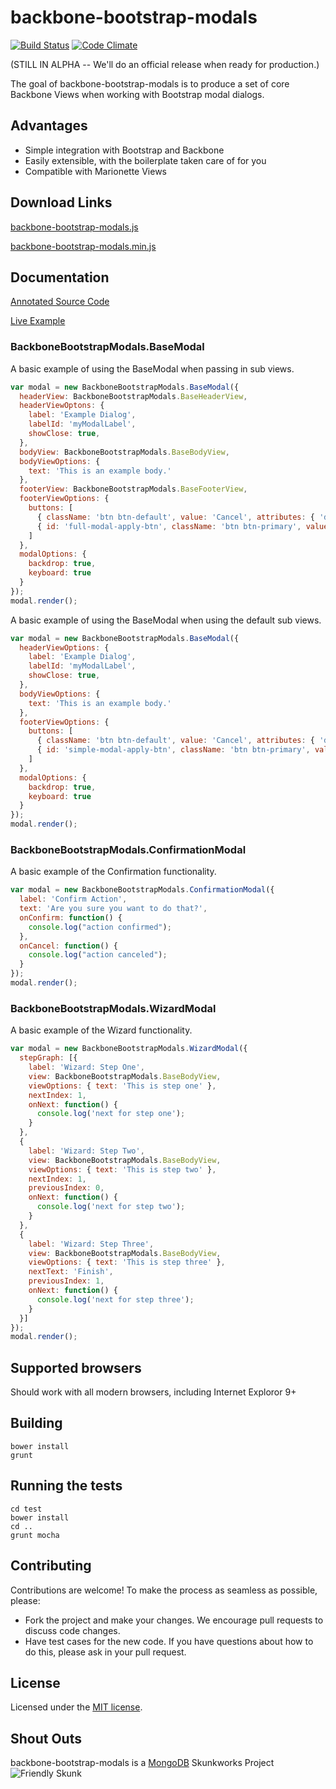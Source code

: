 backbone-bootstrap-modals
=========================
[![Build Status](https://travis-ci.org/leafygreen/backbone-bootstrap-modals.svg?branch=master)](https://travis-ci.org/leafygreen/backbone-bootstrap-modals)
[![Code Climate](https://codeclimate.com/github/leafygreen/backbone-bootstrap-modals.png)](https://codeclimate.com/github/leafygreen/backbone-bootstrap-modals)

(STILL IN ALPHA -- We'll do an official release when ready for production.)

The goal of backbone-bootstrap-modals is to produce a set of core Backbone Views
when working with Bootstrap modal dialogs.

## Advantages

- Simple integration with Bootstrap and Backbone
- Easily extensible, with the boilerplate taken care of for you
- Compatible with Marionette Views

## Download Links

[backbone-bootstrap-modals.js](https://raw.githubusercontent.com/leafygreen/backbone-bootstrap-modals/master/lib/backbone-bootstrap-modals.js)

[backbone-bootstrap-modals.min.js](https://raw.githubusercontent.com/leafygreen/backbone-bootstrap-modals/master/lib/backbone-bootstrap-modals.min.js)

## Documentation

[Annotated Source Code](http://leafygreen.github.io/backbone-bootstrap-modals/docs/backbone-bootstrap-modals.html)

[Live Example](http://leafygreen.github.io/backbone-bootstrap-modals/example.html)

### BackboneBootstrapModals.BaseModal

A basic example of using the BaseModal when passing in sub views.

```javascript
var modal = new BackboneBootstrapModals.BaseModal({
  headerView: BackboneBootstrapModals.BaseHeaderView,
  headerViewOptons: {
    label: 'Example Dialog',
    labelId: 'myModalLabel',
    showClose: true,
  },
  bodyView: BackboneBootstrapModals.BaseBodyView,
  bodyViewOptions: {
    text: 'This is an example body.'
  },
  footerView: BackboneBootstrapModals.BaseFooterView,
  footerViewOptions: {
    buttons: [
      { className: 'btn btn-default', value: 'Cancel', attributes: { 'data-dismiss': 'modal', 'aria-hidden': 'true' }},
      { id: 'full-modal-apply-btn', className: 'btn btn-primary', value: 'Apply' }
    ]
  },
  modalOptions: {
    backdrop: true,
    keyboard: true
  }
});
modal.render();
```

A basic example of using the BaseModal when using the default sub views.

```javascript
var modal = new BackboneBootstrapModals.BaseModal({
  headerViewOptions: {
    label: 'Example Dialog',
    labelId: 'myModalLabel',
    showClose: true,
  },
  bodyViewOptions: {
    text: 'This is an example body.'
  },
  footerViewOptions: {
    buttons: [
      { className: 'btn btn-default', value: 'Cancel', attributes: { 'data-dismiss': 'modal', 'aria-hidden': 'true' }},
      { id: 'simple-modal-apply-btn', className: 'btn btn-primary', value: 'Apply' }
    ]
  },
  modalOptions: {
    backdrop: true,
    keyboard: true
  }
});
modal.render();
```

### BackboneBootstrapModals.ConfirmationModal

A basic example of the Confirmation functionality.

```javascript
var modal = new BackboneBootstrapModals.ConfirmationModal({
  label: 'Confirm Action',
  text: 'Are you sure you want to do that?',
  onConfirm: function() {
    console.log("action confirmed");
  },
  onCancel: function() {
    console.log("action canceled");
  }
});
modal.render();
```

### BackboneBootstrapModals.WizardModal

A basic example of the Wizard functionality.

```javascript
var modal = new BackboneBootstrapModals.WizardModal({
  stepGraph: [{
    label: 'Wizard: Step One',
    view: BackboneBootstrapModals.BaseBodyView,
    viewOptions: { text: 'This is step one' },
    nextIndex: 1,
    onNext: function() {
      console.log('next for step one');
    }
  },
  {
    label: 'Wizard: Step Two',
    view: BackboneBootstrapModals.BaseBodyView,
    viewOptions: { text: 'This is step two' },
    nextIndex: 1,
    previousIndex: 0,
    onNext: function() {
      console.log('next for step two');
    }
  },
  {
    label: 'Wizard: Step Three',
    view: BackboneBootstrapModals.BaseBodyView,
    viewOptions: { text: 'This is step three' },
    nextText: 'Finish',
    previousIndex: 1,
    onNext: function() {
      console.log('next for step three');
    }
  }]
});
modal.render();
```

## Supported browsers

Should work with all modern browsers, including Internet Exploror 9+

## Building

```
bower install
grunt
```

## Running the tests

```
cd test
bower install
cd ..
grunt mocha
```

## Contributing

Contributions are welcome! To make the process as seamless as possible, please:

* Fork the project and make your changes. We encourage pull requests to discuss code changes.
* Have test cases for the new code. If you have questions about how to do this, please ask in your pull request.


## License
Licensed under the [MIT license](LICENSE-MIT "MIT License").

## Shout Outs

backbone-bootstrap-modals is a [MongoDB](http://www.mongodb.com) Skunkworks Project
![Friendly Skunk](http://s12.postimg.org/fxmtcosx9/skunkworks2.jpg)
